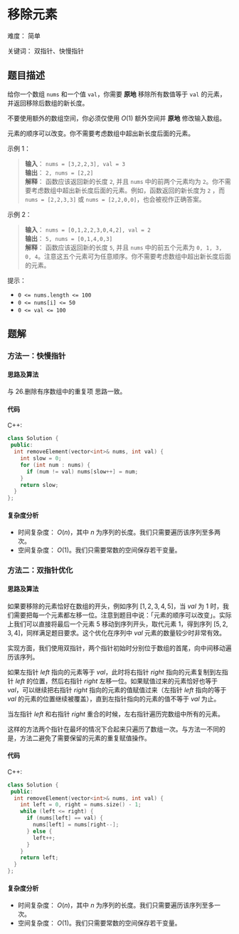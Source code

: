 # 移除元素

难度： 简单

关键词： 双指针、快慢指针

## 题目描述

给你一个数组 `nums` 和一个值 `val`，你需要 **原地** 移除所有数值等于 `val` 的元素，并返回移除后数组的新长度。

不要使用额外的数组空间，你必须仅使用 $O(1)$ 额外空间并 **原地** 修改输入数组。

元素的顺序可以改变。你不需要考虑数组中超出新长度后面的元素。

示例 1：

>**输入**： `nums = [3,2,2,3], val = 3` <br>
**输出**： `2, nums = [2,2]` <br>
**解释**： 函数应该返回新的长度 `2`, 并且 `nums` 中的前两个元素均为 `2`。你不需要考虑数组中超出新长度后面的元素。例如，函数返回的新长度为 `2` ，而 `nums = [2,2,3,3]` 或 `nums = [2,2,0,0]`，也会被视作正确答案。

示例 2：

>**输入**： `nums = [0,1,2,2,3,0,4,2], val = 2` <br>
**输出**： `5, nums = [0,1,4,0,3]` <br>
**解释**： 函数应该返回新的长度 `5`, 并且 `nums` 中的前五个元素为 `0, 1, 3, 0, 4`。注意这五个元素可为任意顺序。你不需要考虑数组中超出新长度后面的元素。

提示：

* `0 <= nums.length <= 100`
* `0 <= nums[i] <= 50`
* `0 <= val <= 100`

## 题解

### 方法一：快慢指针

#### 思路及算法

与 26.删除有序数组中的重复项 思路一致。

#### 代码

C++:
```cpp
class Solution {
 public:
  int removeElement(vector<int>& nums, int val) {
    int slow = 0;
    for (int num : nums) {
      if (num != val) nums[slow++] = num;
    }
    return slow;
  }
};
```

#### 复杂度分析

* 时间复杂度： $O(n)$，其中 $n$ 为序列的长度。我们只需要遍历该序列至多两次。
* 空间复杂度： $O(1)$。我们只需要常数的空间保存若干变量。

### 方法二：双指针优化

#### 思路及算法

如果要移除的元素恰好在数组的开头，例如序列 $[1,2,3,4,5]$，当 $val$ 为 $1$ 时，我们需要把每一个元素都左移一位。注意到题目中说：「元素的顺序可以改变」。实际上我们可以直接将最后一个元素 $5$ 移动到序列开头，取代元素 $1$，得到序列 $[5,2,3,4]$，同样满足题目要求。这个优化在序列中 $val$ 元素的数量较少时非常有效。

实现方面，我们使用双指针，两个指针初始时分别位于数组的首尾，向中间移动遍历该序列。

如果左指针 $left$ 指向的元素等于 $val$，此时将右指针 $right$ 指向的元素复制到左指针 $left$ 的位置，然后右指针 $right$ 左移一位。如果赋值过来的元素恰好也等于 $val$，可以继续把右指针 $right$ 指向的元素的值赋值过来（左指针 $left$ 指向的等于 $val$ 的元素的位置继续被覆盖），直到左指针指向的元素的值不等于 $val$ 为止。

当左指针 $left$ 和右指针 $right$ 重合的时候，左右指针遍历完数组中所有的元素。

这样的方法两个指针在最坏的情况下合起来只遍历了数组一次。与方法一不同的是，方法二避免了需要保留的元素的重复赋值操作。

#### 代码

C++:
```cpp
class Solution {
 public:
  int removeElement(vector<int>& nums, int val) {
    int left = 0, right = nums.size() - 1;
    while (left <= right) {
      if (nums[left] == val) {
        nums[left] = nums[right--];
      } else {
        left++;
      }
    }
    return left;
  }
};
```

#### 复杂度分析

* 时间复杂度： $O(n)$，其中 $n$ 为序列的长度。我们只需要遍历该序列至多一次。
* 空间复杂度： $O(1)$。我们只需要常数的空间保存若干变量。